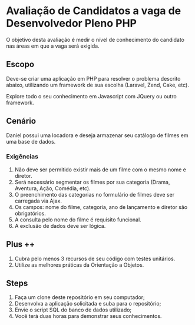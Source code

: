 # Avaliação de Candidatos a vaga de Desenvolvedor Pleno PHP
O objetivo desta avaliação é medir o nível de conhecimento do candidato nas áreas em que a vaga será exigida.

## Escopo
Deve-se criar uma aplicação em PHP para resolver o problema descrito abaixo, utilizando um framework de sua escolha (Laravel, Zend, Cake, etc).

Explore todo o seu conhecimento em Javascript com JQuery ou outro framework.

## Cenário
Daniel possui uma locadora e deseja armazenar seu catálogo de filmes em uma base de dados.
### Exigências
1. Não deve ser permitido existir mais de um filme com o mesmo nome e diretor.
2. Será necessário segmentar os filmes por sua categoria (Drama, Aventura, Ação, Comédia, etc).
3. O preenchimento das categorias no formulário de filmes deve ser carregada via Ajax.
4. Os campos: nome do filme, categoria, ano de lançamento e diretor são obrigatórios.
5. A consulta pelo nome do filme é requisito funcional.
6. A exclusão de dados deve ser lógica.

## Plus ++
1. Cubra pelo menos 3 recursos de seu código com testes unitários.
2. Utilize as melhores práticas da Orientação a Objetos.

## Steps
1. Faça um clone deste repositório em seu computador;
2. Desenvolva a aplicação solicitada e suba para o repositório;
3. Envie o script SQL do banco de dados utilizado;
4. Você terá duas horas para demonstrar seus conhecimentos.
